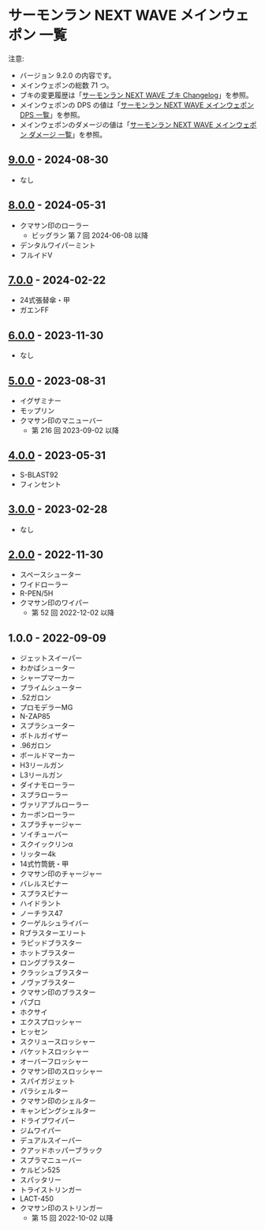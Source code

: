 # サーモンラン NEXT WAVE メインウェポン 一覧

注意:

- バージョン 9.2.0 の内容です。
- メインウェポンの総数 71 つ。
- ブキの変更履歴は「[サーモンラン NEXT WAVE ブキ Changelog](../CHANGELOG.md)」を参照。
- メインウェポンの DPS の値は「[サーモンラン NEXT WAVE メインウェポン DPS 一覧](dps-list.md)」を参照。
- メインウェポンのダメージの値は「[サーモンラン NEXT WAVE メインウェポン ダメージ 一覧](damage-list.md)」を参照。

## [9.0.0] - 2024-08-30

- なし

## [8.0.0] - 2024-05-31

- クマサン印のローラー
	- ビッグラン 第 7 回 2024-06-08 以降
- デンタルワイパーミント
- フルイドV

## [7.0.0] - 2024-02-22

- 24式張替傘・甲
- ガエンFF

## [6.0.0] - 2023-11-30

- なし

## [5.0.0] - 2023-08-31

- イグザミナー
- モップリン
- クマサン印のマニューバー
	- 第 216 回 2023-09-02 以降

## [4.0.0] - 2023-05-31

- S-BLAST92
- フィンセント

## [3.0.0] - 2023-02-28

- なし

## [2.0.0] - 2022-11-30

- スペースシューター
- ワイドローラー
- R-PEN/5H
- クマサン印のワイパー
	- 第 52 回 2022-12-02 以降

## 1.0.0 - 2022-09-09

- ジェットスイーパー
- わかばシューター
- シャープマーカー
- プライムシューター
- .52ガロン
- プロモデラーMG
- N-ZAP85
- スプラシューター
- ボトルガイザー
- .96ガロン
- ボールドマーカー
- H3リールガン
- L3リールガン
- ダイナモローラー
- スプラローラー
- ヴァリアブルローラー
- カーボンローラー
- スプラチャージャー
- ソイチューバー
- スクイックリンα
- リッター4k
- 14式竹筒銃・甲
- クマサン印のチャージャー
- バレルスピナー
- スプラスピナー
- ハイドラント
- ノーチラス47
- クーゲルシュライバー
- Rブラスターエリート
- ラピッドブラスター
- ホットブラスター
- ロングブラスター
- クラッシュブラスター
- ノヴァブラスター
- クマサン印のブラスター
- パブロ
- ホクサイ
- エクスプロッシャー
- ヒッセン
- スクリュースロッシャー
- バケットスロッシャー
- オーバーフロッシャー
- クマサン印のスロッシャー
- スパイガジェット
- パラシェルター
- クマサン印のシェルター
- キャンピングシェルター
- ドライブワイパー
- ジムワイパー
- デュアルスイーパー
- クアッドホッパーブラック
- スプラマニューバー
- ケルビン525
- スパッタリー
- トライストリンガー
- LACT-450
- クマサン印のストリンガー
	- 第 15 回 2022-10-02 以降

[9.0.0]: https://support.nintendo.com/jp/switch/software_support/av5ja/900.html
[8.0.0]: https://support.nintendo.com/jp/switch/software_support/av5ja/800.html
[7.0.0]: https://support.nintendo.com/jp/switch/software_support/av5ja/700.html
[6.0.0]: https://support.nintendo.com/jp/switch/software_support/av5ja/600.html
[5.0.0]: https://support.nintendo.com/jp/switch/software_support/av5ja/500.html
[4.0.0]: https://support.nintendo.com/jp/switch/software_support/av5ja/400.html
[3.0.0]: https://support.nintendo.com/jp/switch/software_support/av5ja/300.html
[2.0.0]: https://support.nintendo.com/jp/switch/software_support/av5ja/200.html
